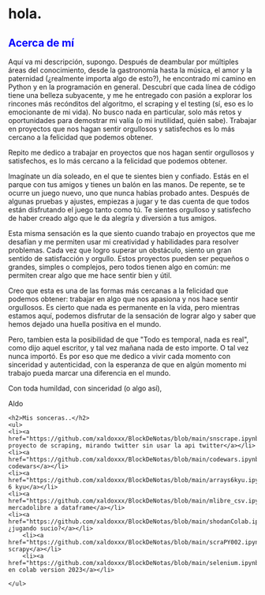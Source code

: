 <!DOCTYPE html>
<html>
<body>
	<h1>hola.</h1>
	<h2 style="color: blue">Acerca de mí</h2>
<p>Aquí va mi descripción, supongo. Después de deambular por múltiples áreas del conocimiento, desde la gastronomía hasta la música, el amor y la paternidad (¿realmente importa algo de esto?), he encontrado mi camino en Python y en la programación en general. Descubrí que cada línea de código tiene una belleza subyacente, y me he entregado con pasión a explorar los rincones más recónditos del algoritmo, el scraping y el testing (sí, eso es lo emocionante de mi vida). No busco nada en particular, solo más retos y oportunidades para demostrar mi valía (o mi inutilidad, quién sabe). Trabajar en proyectos que nos hagan sentir orgullosos y satisfechos es lo más cercano a la felicidad que podemos obtener.
	
Repito me dedico a trabajar en proyectos que nos hagan sentir orgullosos y satisfechos, es lo más cercano a la felicidad que podemos obtener.	
	
	
Imagínate un día soleado, en el que te sientes bien y confiado. Estás en el parque con tus amigos y tienes un balón en las manos. De repente, se te ocurre un juego nuevo, uno que nunca habías probado antes. Después de algunas pruebas y ajustes, empiezas a jugar y te das cuenta de que todos están disfrutando el juego tanto como tú. Te sientes orgulloso y satisfecho de haber creado algo que le da alegría y diversión a tus amigos.

Esta misma sensación es la que siento cuando trabajo en proyectos que me desafían y me permiten usar mi creatividad y habilidades para resolver problemas. Cada vez que logro superar un obstáculo, siento un gran sentido de satisfacción y orgullo. Estos proyectos pueden ser pequeños o grandes, simples o complejos, pero todos tienen algo en común: me permiten crear algo que me hace sentir bien y útil.

Creo que esta es una de las formas más cercanas a la felicidad que podemos obtener: trabajar en algo que nos apasiona y nos hace sentir orgullosos. Es cierto que nada es permanente en la vida, pero mientras estamos aquí, podemos disfrutar de la sensación de lograr algo y saber que hemos dejado una huella positiva en el mundo.
	
	
	

Pero, tambien esta la posibilidad de que "Todo es temporal, nada es real", como dijo aquel escritor, y tal vez mañana nada de esto importe. O tal vez nunca importó. Es por eso que me dedico a vivir cada momento con sinceridad y autenticidad, con la esperanza de que en algún momento mi trabajo pueda marcar una diferencia en el mundo.

Con toda humildad, con sinceridad (o algo así),

Aldo</p>

	<h2>Mis sonceras..</h2>
	<ul>
	<li><a href="https://github.com/xaldoxxx/BlockDeNotas/blob/main/snscrape.ipynb">primer proyecto de scraping, mirando twitter sin usar la api twitter</a></li>
	<li><a href="https://github.com/xaldoxxx/BlockDeNotas/blob/main/codewars.ipynb">algoritmos codewars</a></li>
	<li><a href="https://github.com/xaldoxxx/BlockDeNotas/blob/main/arrays6kyu.ipynb">arrays 6 kyu</a></li>
	<li><a href="https://github.com/xaldoxxx/BlockDeNotas/blob/main/mlibre_csv.ipynb">precios mercadolibre a dataframe</a></li>
	<li><a href="https://github.com/xaldoxxx/BlockDeNotas/blob/main/shodanColab.ipynb">shodan, ¿jugando sucio?</a></li>
		<li><a href="https://github.com/xaldoxxx/BlockDeNotas/blob/main/scraPY002.ipynb">usando scrapy</a></li>
		<li><a href="https://github.com/xaldoxxx/BlockDeNotas/blob/main/selenium.ipynb">selenium en colab version 2023</a></li>
		
	</ul>
</body>
</html>
